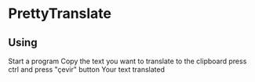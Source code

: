 # PrettyTranslate
## Using
Start a program
Copy the text you want to translate to the clipboard
press ctrl
and press "çevir" button
Your text translated
